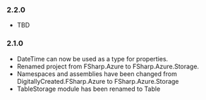 ### 2.2.0
* TBD

### 2.1.0
* DateTime can now be used as a type for properties.
* Renamed project from FSharp.Azure to FSharp.Azure.Storage.
* Namespaces and assemblies have been changed from DigitallyCreated.FSharp.Azure to FSharp.Azure.Storage
* TableStorage module has been renamed to Table